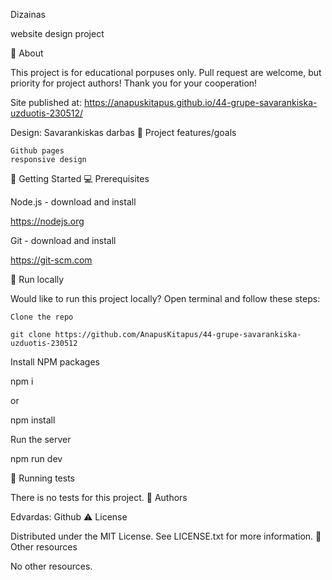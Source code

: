 Dizainas

website design project

🌟 About

This project is for educational porpuses only. Pull request are welcome, but priority for project authors! Thank you for your cooperation!

Site published at: https://anapuskitapus.github.io/44-grupe-savarankiska-uzduotis-230512/

Design: Savarankiskas darbas
🎯 Project features/goals

    Github pages
    responsive design
    
🧰 Getting Started
💻 Prerequisites

Node.js - download and install

https://nodejs.org

Git - download and install

https://git-scm.com

🏃 Run locally

Would like to run this project locally? Open terminal and follow these steps:

    Clone the repo

    git clone https://github.com/AnapusKitapus/44-grupe-savarankiska-uzduotis-230512

Install NPM packages

npm i

or

npm install

Run the server

npm run dev

🧪 Running tests

There is no tests for this project.
🎅 Authors

Edvardas: Github
⚠️ License

Distributed under the MIT License. See LICENSE.txt for more information.
🔗 Other resources

No other resources.